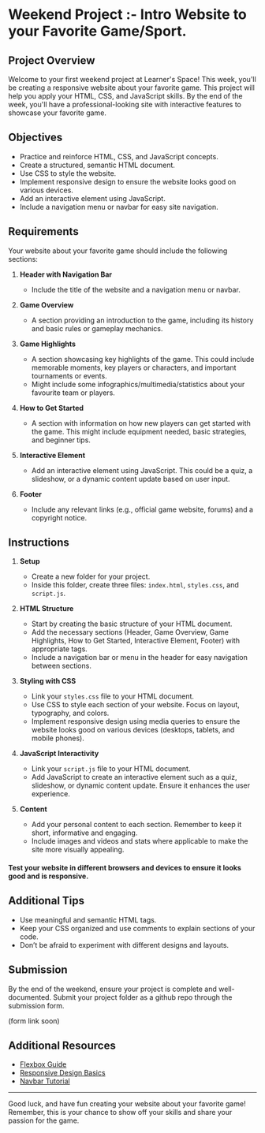 # **Weekend Project :- Intro Website to your Favorite Game/Sport.**

## Project Overview

Welcome to your first weekend project at Learner's Space! This week, you'll be creating a responsive website about your favorite game. This project will help you apply your HTML, CSS, and JavaScript skills. By the end of the week, you'll have a professional-looking site with interactive features to showcase your favorite game.

## Objectives

- Practice and reinforce HTML, CSS, and JavaScript concepts.
- Create a structured, semantic HTML document.
- Use CSS to style the website.
- Implement responsive design to ensure the website looks good on various devices.
- Add an interactive element using JavaScript.
- Include a navigation menu or navbar for easy site navigation.

## Requirements

Your website about your favorite game should include the following sections:

1. **Header with Navigation Bar**
    - Include the title of the website and a navigation menu or navbar.

2. **Game Overview**
    - A section providing an introduction to the game, including its history and basic rules or gameplay mechanics.

3. **Game Highlights**
    - A section showcasing key highlights of the game. This could include memorable moments, key players or characters, and important tournaments or events.
    - Might include some infographics/multimedia/statistics about your favourite team or players.

4. **How to Get Started**
    - A section with information on how new players can get started with the game. This might include equipment needed, basic strategies, and beginner tips.

5. **Interactive Element**
    - Add an interactive element using JavaScript. This could be a quiz, a slideshow, or a dynamic content update based on user input.

6. **Footer**
    - Include any relevant links (e.g., official game website, forums) and a copyright notice.

## Instructions

1. **Setup**
    - Create a new folder for your project.
    - Inside this folder, create three files: `index.html`, `styles.css`, and `script.js`.

2. **HTML Structure**
    - Start by creating the basic structure of your HTML document.
    - Add the necessary sections (Header, Game Overview, Game Highlights, How to Get Started, Interactive Element, Footer) with appropriate tags.
    - Include a navigation bar or menu in the header for easy navigation between sections.

3. **Styling with CSS**
    - Link your `styles.css` file to your HTML document.
    - Use CSS to style each section of your website. Focus on layout, typography, and colors.
    - Implement responsive design using media queries to ensure the website looks good on various devices (desktops, tablets, and mobile phones).

4. **JavaScript Interactivity**
    - Link your `script.js` file to your HTML document.
    - Add JavaScript to create an interactive element such as a quiz, slideshow, or dynamic content update. Ensure it enhances the user experience.

5. **Content**
    - Add your personal content to each section. Remember to keep it short, informative and engaging.
    - Include images and videos and stats where applicable to make the site more visually appealing.


####  **Test your website in different browsers and devices to ensure it looks good and is responsive.**

## Additional Tips

- Use meaningful and semantic HTML tags.
- Keep your CSS organized and use comments to explain sections of your code.
- Don’t be afraid to experiment with different designs and layouts.

## Submission

By the end of the weekend, ensure your project is complete and well-documented. Submit your project folder as a github repo through the submission form.

(form link soon)

## Additional Resources
- [Flexbox Guide](https://css-tricks.com/snippets/css/a-guide-to-flexbox/)
- [Responsive Design Basics](https://developers.google.com/web/fundamentals/design-and-ux/responsive)
- [Navbar Tutorial](https://www.w3schools.com/howto/howto_js_topnav.asp)
---
Good luck, and have fun creating your website about your favorite game! Remember, this is your chance to show off your skills and share your passion for the game.
